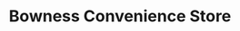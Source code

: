 ---
title: "Bowness Convenience Store"
url: /calgary/bowness-convenience-store/
shop: convenience
---